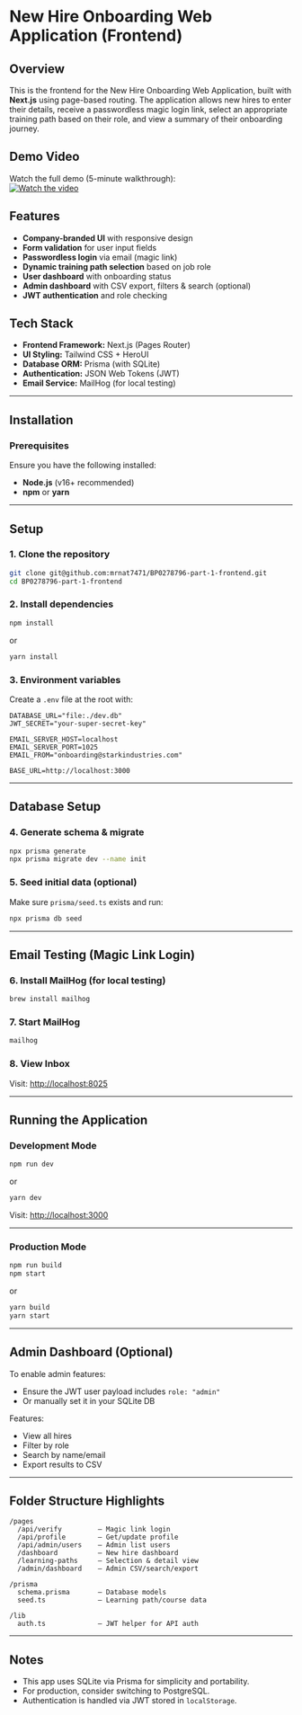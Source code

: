 # New Hire Onboarding Web Application (Frontend)

## Overview
This is the frontend for the New Hire Onboarding Web Application, built with **Next.js** using page-based routing. The application allows new hires to enter their details, receive a passwordless magic login link, select an appropriate training path based on their role, and view a summary of their onboarding journey.

## Demo Video

Watch the full demo (5-minute walkthrough):  
[![Watch the video](https://img.youtube.com/vi/4bPM0FHBWzM/0.jpg)](https://youtu.be/4bPM0FHBWzM)


## Features
- **Company-branded UI** with responsive design
- **Form validation** for user input fields
- **Passwordless login** via email (magic link)
- **Dynamic training path selection** based on job role
- **User dashboard** with onboarding status
- **Admin dashboard** with CSV export, filters & search (optional)
- **JWT authentication** and role checking

## Tech Stack
- **Frontend Framework:** Next.js (Pages Router)
- **UI Styling:** Tailwind CSS + HeroUI
- **Database ORM:** Prisma (with SQLite)
- **Authentication:** JSON Web Tokens (JWT)
- **Email Service:** MailHog (for local testing)

---

## Installation

### Prerequisites
Ensure you have the following installed:
- **Node.js** (v16+ recommended)
- **npm** or **yarn**

---

## Setup

### 1. Clone the repository
```sh
git clone git@github.com:mrnat7471/BP0278796-part-1-frontend.git
cd BP0278796-part-1-frontend
````

### 2. Install dependencies

```sh
npm install
```

or

```sh
yarn install
```

### 3. Environment variables

Create a `.env` file at the root with:

```env
DATABASE_URL="file:./dev.db"
JWT_SECRET="your-super-secret-key"

EMAIL_SERVER_HOST=localhost
EMAIL_SERVER_PORT=1025
EMAIL_FROM="onboarding@starkindustries.com"

BASE_URL=http://localhost:3000
```

---

## Database Setup

### 4. Generate schema & migrate

```sh
npx prisma generate
npx prisma migrate dev --name init
```

### 5. Seed initial data (optional)

Make sure `prisma/seed.ts` exists and run:

```sh
npx prisma db seed
```

---

## Email Testing (Magic Link Login)

### 6. Install MailHog (for local testing)

```sh
brew install mailhog
```

### 7. Start MailHog

```sh
mailhog
```

### 8. View Inbox

Visit: [http://localhost:8025](http://localhost:8025)

---

## Running the Application

### Development Mode

```sh
npm run dev
```

or

```sh
yarn dev
```

Visit: [http://localhost:3000](http://localhost:3000)

---

### Production Mode

```sh
npm run build
npm start
```

or

```sh
yarn build
yarn start
```

---

## Admin Dashboard (Optional)

To enable admin features:

* Ensure the JWT user payload includes `role: "admin"`
* Or manually set it in your SQLite DB

Features:

* View all hires
* Filter by role
* Search by name/email
* Export results to CSV

---

## Folder Structure Highlights

```
/pages
  /api/verify         – Magic link login
  /api/profile        – Get/update profile
  /api/admin/users    – Admin list users
  /dashboard          – New hire dashboard
  /learning-paths     – Selection & detail view
  /admin/dashboard    – Admin CSV/search/export

/prisma
  schema.prisma       – Database models
  seed.ts             – Learning path/course data

/lib
  auth.ts             – JWT helper for API auth
```

---

## Notes

* This app uses SQLite via Prisma for simplicity and portability.
* For production, consider switching to PostgreSQL.
* Authentication is handled via JWT stored in `localStorage`.
